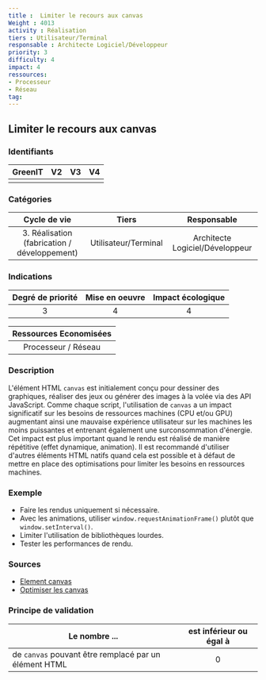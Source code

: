 ```yaml
---
title :  Limiter le recours aux canvas
Weight : 4013
activity : Réalisation
tiers : Utilisateur/Terminal
responsable : Architecte Logiciel/Développeur
priority: 3
difficulty: 4
impact: 4
ressources:
- Processeur
- Réseau
tag:
---
```


## Limiter le recours aux canvas

### Identifiants

| GreenIT |  V2  |  V3  |  V4  |
|:-------:|:----:|:----:|:----:|
|      |   |   |      |

### Catégories

| Cycle de vie |  Tiers  |  Responsable  |
|:---------:|:----:|:----:|
| 3. Réalisation (fabrication / développement) | Utilisateur/Terminal | Architecte Logiciel/Développeur |

### Indications

| Degré de priorité |      Mise en oeuvre       |  Impact écologique    |
|:-------------------:|:-------------------------:|:---------------------:|
| 3 | 4 | 4 |

|Ressources Economisées   |
|:-----------------------:|
|Processeur / Réseau |

### Description

L'élément HTML `canvas` est initialement conçu pour dessiner des graphiques, réaliser des jeux ou générer des images à la volée via des API JavaScript. Comme chaque script, l'utilisation de `canvas` a un impact significatif sur les besoins de ressources machines (CPU et/ou GPU) augmentant ainsi une mauvaise expérience utilisateur sur les machines les moins puissantes et entrenant également une surconsommation d'énergie.
Cet impact est plus important quand le rendu est réalisé de manière répétitive (effet dynamique, animation).
Il est recommandé d'utiliser d'autres éléments HTML natifs quand cela est possible et à défaut de mettre en place des optimisations pour limiter les besoins en ressources machines.

### Exemple

- Faire les rendus uniquement si nécessaire.
- Avec les animations, utiliser `window.requestAnimationFrame()` plutôt que `window.setInterval()`.
- Limiter l'utilisation de bibliothèques lourdes.
- Tester les performances de rendu.

### Sources

- [Element canvas](https://www.w3.org/TR/2011/WD-html5-20110405/the-canvas-element.html)
- [Optimiser les canvas](https://developer.mozilla.org/fr/docs/Web/API/Canvas_API/Tutorial/Optimizing_canvas)

### Principe de validation

| Le nombre ... | est inférieur ou égal à |
| ------------- | :---------------------: |
| de `canvas` pouvant être remplacé par un élément HTML | 0 |
